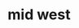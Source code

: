 ---
layout: default
title: mid west
section_id: challenging
resions: mid-west
permalink: "/winners/midwest/challenging/"
---